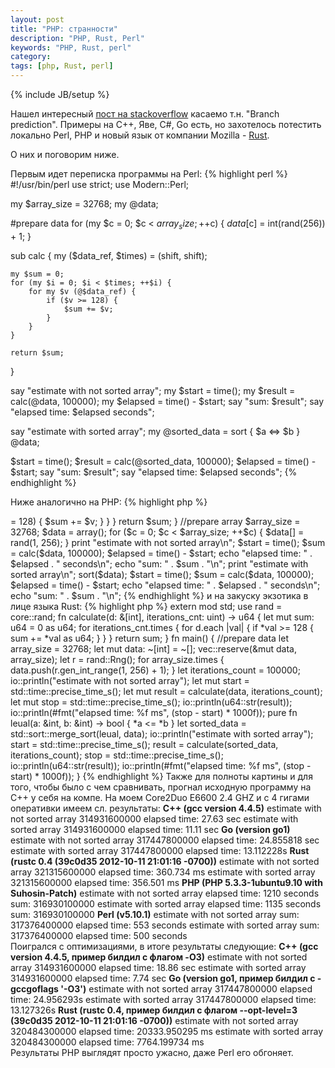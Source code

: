 ```yaml
---
layout: post
title: "PHP: странности"
description: "PHP, Rust, Perl"
keywords: "PHP, Rust, perl"
category: 
tags: [php, Rust, perl]
---
```

{% include JB/setup %}

Нашел интересный <a href="http://stackoverflow.com/questions/11227809/why-is-processing-a-sorted-array-faster-than-an-unsorted-array" target="_blank">пост на stackoverflow</a> касаемо т.н. "Branch prediction". Примеры на С++, Яве, С#, Go есть, но захотелось потестить локально Perl, PHP и новый язык от компании Mozilla - <a href="http://www.rust-lang.org" target="_blank">Rust</a>. 

О них и поговорим ниже.

Первым идет переписка программы на Perl:
{% highlight perl %}
#!/usr/bin/perl
use strict;
use Modern::Perl;

my $array_size = 32768;
my @data;

#prepare data
for (my $c = 0; $c < $array_size; ++$c) {
    $data[$c] = int(rand(256)) + 1;
}
 
sub calc {
    my ($data_ref, $times) = (shift, shift);
    
    my $sum = 0;
    for (my $i = 0; $i < $times; ++$i) {
        for my $v (@$data_ref) {
            if ($v >= 128) {
                $sum += $v;
            }
        }
    }
    
    return $sum;
} 

say "estimate with not sorted array";
my $start = time();
my $result = calc(\@data, 100000);
my $elapsed = time() - $start;
say "sum: $result";
say "elapsed time: $elapsed seconds";


say "estimate with sorted array";
my @sorted_data = sort { $a <=> $b } @data;

$start = time();
$result = calc(\@sorted_data, 100000);
$elapsed = time() - $start;
say "sum: $result";
say "elapsed time: $elapsed seconds";
{% endhighlight %}

Ниже аналогично на PHP:
{% highlight php %}
<?php

function calc(&$arr, $times) {

    $sum = 0;
    
    for ($i = 0; $i < $times; ++$i) {
        foreach ($arr as $v) {
            if ($v >= 128) {
                $sum += $v; 
            }
        } 
    }
    
    return $sum;
}

//prepare array
$array_size = 32768;
$data = array();

for ($c = 0; $c < $array_size; ++$c) {
    $data[] = rand(1, 256);
}

print "estimate with not sorted array\n";
$start = time();
$sum = calc($data, 100000);
$elapsed = time() - $start;
echo "elapsed time: " . $elapsed . " seconds\n";
echo "sum: " . $sum . "\n";

print "estimate with sorted array\n";
sort($data);
$start = time();
$sum = calc($data, 100000);
$elapsed = time() - $start;
echo "elapsed time: " . $elapsed . " seconds\n";
echo "sum: " . $sum . "\n";
{% endhighlight %}

и на закуску экзотика в лице языка Rust:
{% highlight php %}
extern mod std;
use rand = core::rand;

fn calculate(d: &[int], iterations_cnt: uint) -> u64 {

    let mut sum: u64 = 0 as u64;
    
    for iterations_cnt.times  {
        for d.each |val| {                 
            if *val >= 128 {
                sum += *val as u64;
            } 
        }
    }
    
    return sum;
}

fn main() {

    //prepare data
    let array_size = 32768;
    let mut data: ~[int] = ~[];
    vec::reserve(&mut data, array_size);
    
    let r = rand::Rng();
    for array_size.times {
        data.push(r.gen_int_range(1, 256) + 1);
    }

    let iterations_count = 100000;

    io::println("estimate with not sorted array");    
    let mut start = std::time::precise_time_s();
    let mut result = calculate(data, iterations_count);
    let mut stop = std::time::precise_time_s();
    io::println(u64::str(result));
    io::println(#fmt("elapsed time: %f ms", (stop - start) * 1000f));
    
    pure fn leual(a: &int, b: &int) -> bool { *a <= *b }
    let sorted_data = std::sort::merge_sort(leual, data);
    io::println("estimate with sorted array");
    start = std::time::precise_time_s();
    result = calculate(sorted_data, iterations_count);
    stop = std::time::precise_time_s();
    io::println(u64::str(result));
    io::println(#fmt("elapsed time: %f ms", (stop - start) * 1000f));
}
{% endhighlight %}

Также для полноты картины и для того, чтобы было с чем сравнивать, прогнал исходную программу на С++ у себя на компе.
На моем Core2Duo E6600 2.4 GHZ и с 4 гигами оперативки имеем сл. результаты:

<b>C++ (gcc version 4.4.5)</b>

estimate with not sorted array

314931600000

elapsed time: 27.63 sec

estimate with sorted array

314931600000

elapsed time: 11.11 sec

<b>Go (version go1)</b>

estimate with not sorted array

317447800000

elapsed time: 24.855818 sec 

estimate with sorted array

317447800000

elapsed time: 13.112228s

<b>Rust (rustc 0.4 (39c0d35 2012-10-11 21:01:16 -0700))</b>

estimate with not sorted array

321315600000

elapsed time: 360.734 ms

estimate with sorted array

321315600000

elapsed time: 356.501 ms

<b>PHP (PHP 5.3.3-1ubuntu9.10 with Suhosin-Patch)</b>

estimate with not sorted array

elapsed time: 1210 seconds

sum: 316930100000

estimate with sorted array

elapsed time: 1135 seconds

sum: 316930100000

<b>Perl (v5.10.1)</b>

estimate with not sorted array

sum: 317376400000

elapsed time: 553 seconds

estimate with sorted array

sum: 317376400000

elapsed time: 500 seconds

</br>

Поигрался с оптимизациями, в итоге результаты следующие:

<b>C++ (gcc version 4.4.5, пример билдил с флагом -O3)</b>

estimate with not sorted array

314931600000

elapsed time: 18.86 sec

estimate with sorted array

314931600000

elapsed time: 7.74 sec

<b>Go (version go1, пример билдил с -gccgoflags '-O3')</b>

estimate with not sorted array

317447800000

elapsed time: 24.956293s

estimate with sorted array

317447800000

elapsed time: 13.127326s

<b>Rust (rustc 0.4, пример билдил с флагом --opt-level=3 (39c0d35 2012-10-11 21:01:16 -0700))</b>

estimate with not sorted array

320484300000

elapsed time: 20333.950295 ms

estimate with sorted array

320484300000

elapsed time: 7764.199734 ms<br/>
Результаты PHP выглядят просто ужасно, даже Perl его обгоняет.
